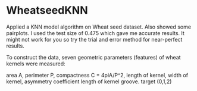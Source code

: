 # WheatseedKNN
Applied a KNN model algorithm on Wheat seed dataset. Also showed some pairplots. I used the test size of 0.475 which gave me accurate results. It might not work for you so try the trial and error method for near-perfect results.

To construct the data, seven geometric parameters (features) of wheat kernels were measured:

area A,
perimeter P,
compactness C = 4piA/P^2,
length of kernel,
width of kernel,
asymmetry coefficient
length of kernel groove.
target (0,1,2)
